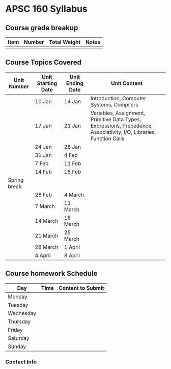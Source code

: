 # APSC 160 Syllabus

## Course grade breakup

| Item | Number | Total Weight | Notes |
| ---- | ------ | ------------ | ----- |
|      |        |              |       |


## Course Topics Covered

| Unit Number  | Unit Starting Date | Unit Ending Date | Unit Content                                                                                                        |
| ------------ | ------------------ | ---------------- | ------------------------------------------------------------------------------------------------------------------- |
|              | 10 Jan             | 14 Jan           | Introduction, Computer Systems, Compilers                                                                           |
|              | 17 Jan             | 21 Jan           | Variables, Assignment, Primitive Data Types, Expressions, Precedence, Associativity, I/O, Libraries, Function Calls |
|              | 24 Jan             | 28 Jan           |                                                                                                                     |
|              | 31 Jan             | 4 Feb            |                                                                                                                     |
|              | 7 Feb              | 11 Feb           |                                                                                                                     |
|              | 14 Feb             | 18 Feb           |                                                                                                                     |
| Spring break |                    |                  |                                                                                                                     |
|              | 28 Feb             | 4 March          |                                                                                                                     |
|              | 7 March            | 11 March         |                                                                                                                     |
|              | 14 March           | 18 March         |                                                                                                                     |
|              | 21 March           | 25 March         |                                                                                                                     |
|              | 28 March           | 1 April          |                                                                                                                     |
|              | 4 April            | 8 April          |                                                                                                                     |




## Course homework Schedule
| Day       | Time | Content to Submit |
| --------- | ---- | ----------------- |
| Monday    |      |                   |
| Tuesday   |      |                   |
| Wednesday |      |                   |
| Thursday  |      |                   |
| Friday    |      |                   |
| Saturday  |      |                   |
| Sunday    |      |                   |


### Contact Info



